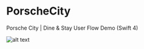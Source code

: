 # PorscheCity
Porsche City | Dine &amp; Stay User Flow Demo (Swift 4)

![alt text](https://i.pinimg.com/736x/e8/32/c8/e832c80cc14560c258dcafc7d2b054c4--garage-walls-porsche.jpg)
